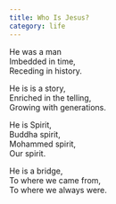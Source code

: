 ```yaml
---
title: Who Is Jesus?
category: life
---
```

 
He was a man  
Imbedded in time,  
Receding in history.

He is is a story,  
Enriched in the telling,  
Growing with generations.

He is Spirit,  
Buddha spirit,  
Mohammed spirit,  
Our spirit.

He is a bridge,  
To where we came from,  
To where we always were.
